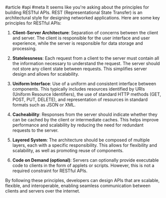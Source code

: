 #article #api #meta
It seems like you're asking about the principles for building RESTful APIs. REST (Representational State Transfer) is an architectural style for designing networked applications. Here are some key principles for RESTful APIs:

1. **Client-Server Architecture**: Separation of concerns between the client and server. The client is responsible for the user interface and user experience, while the server is responsible for data storage and processing.

2. **Statelessness**: Each request from a client to the server must contain all the information necessary to understand the request. The server should not store any client state between requests. This simplifies server design and allows for scalability.

3. **Uniform Interface**: Use of a uniform and consistent interface between components. This typically includes resources identified by URIs (Uniform Resource Identifiers), the use of standard HTTP methods (GET, POST, PUT, DELETE), and representation of resources in standard formats such as JSON or XML.

4. **Cacheability**: Responses from the server should indicate whether they can be cached by the client or intermediate caches. This helps improve performance and scalability by reducing the need for redundant requests to the server.

5. **Layered System**: The architecture should be composed of multiple layers, each with a specific responsibility. This allows for flexibility and scalability, as well as promoting reuse of components.

6. **Code on Demand (optional)**: Servers can optionally provide executable code to clients in the form of applets or scripts. However, this is not a required constraint for RESTful APIs.

By following these principles, developers can design APIs that are scalable, flexible, and interoperable, enabling seamless communication between clients and servers over the internet.